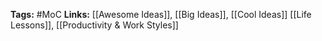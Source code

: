 **Tags:** #MoC 
**Links:** [[Awesome Ideas]], [[Big Ideas]], [[Cool Ideas]] [[Life Lessons]], [[Productivity & Work Styles]]